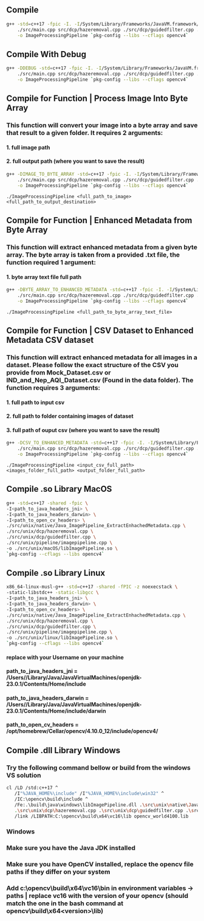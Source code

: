 ## Compile

```bash
g++ -std=c++17 -fpic -I. -I/System/Library/Frameworks/JavaVM.framework/Headers \
    ./src/main.cpp src/dcp/hazeremoval.cpp ./src/dcp/guidedfilter.cpp ./src/pipeline/imagepipeline.cpp ./src/pipeline/program.cpp \
    -o ImageProcessingPipeline `pkg-config --libs --cflags opencv4`
```

## Compile With Debug

```bash
g++ -DDEBUG -std=c++17 -fpic -I. -I/System/Library/Frameworks/JavaVM.framework/Headers \
    ./src/main.cpp src/dcp/hazeremoval.cpp ./src/dcp/guidedfilter.cpp ./src/pipeline/imagepipeline.cpp ./src/pipeline/program.cpp \
    -o ImageProcessingPipeline `pkg-config --libs --cflags opencv4`
```

## Compile for Function | Process Image Into Byte Array
### This function will convert your image into a byte array and save that result to a given folder. It requires 2 arguments:
#### 1. full image path
#### 2. full output path (where you want to save the result)

```bash
g++ -DIMAGE_TO_BYTE_ARRAY -std=c++17 -fpic -I. -I/System/Library/Frameworks/JavaVM.framework/Headers \
    ./src/main.cpp src/dcp/hazeremoval.cpp ./src/dcp/guidedfilter.cpp ./src/pipeline/imagepipeline.cpp ./src/pipeline/program.cpp \
    -o ImageProcessingPipeline `pkg-config --libs --cflags opencv4`
```

```use
./ImageProcessingPipeline <full_path_to_image> <full_path_to_output_destination>
```

## Compile for Function | Enhanced Metadata from Byte Array
### This function will extract enhanced metadata from a given byte array. The byte array is taken from a provided .txt file, the function required 1 argument:
#### 1. byte array text file full path

```bash
g++ -DBYTE_ARRAY_TO_ENHANCED_METADATA -std=c++17 -fpic -I. -I/System/Library/Frameworks/JavaVM.framework/Headers \
    ./src/main.cpp src/dcp/hazeremoval.cpp ./src/dcp/guidedfilter.cpp ./src/pipeline/imagepipeline.cpp ./src/pipeline/program.cpp \
    -o ImageProcessingPipeline `pkg-config --libs --cflags opencv4`
```

```use
./ImageProcessingPipeline <full_path_to_byte_array_text_file>
```

## Compile for Function | CSV Dataset to Enhanced Metadata CSV dataset
### This function will extract enhanced metadata for all images in a dataset. Please follow the exact structure of the CSV you provide from Mock_Dataset.csv or IND_and_Nep_AQI_Dataset.csv (Found in the data folder). The function requires 3 arguments:
#### 1. full path to input csv
#### 2. full path to folder containing images of dataset
#### 3. full path of ouput csv (where you want to save the result)

```bash
g++ -DCSV_TO_ENHANCED_METADATA -std=c++17 -fpic -I. -I/System/Library/Frameworks/JavaVM.framework/Headers \
    ./src/main.cpp src/dcp/hazeremoval.cpp ./src/dcp/guidedfilter.cpp ./src/pipeline/imagepipeline.cpp ./src/pipeline/program.cpp \
    -o ImageProcessingPipeline `pkg-config --libs --cflags opencv4`
```

```use
./ImageProcessingPipeline <input_csv_full_path> <images_folder_full_path> <output_folder_full_path>
```

## Compile .so Library MacOS
```bash
g++ -std=c++17 -shared -fpic \
-I<path_to_java_headers_jni> \
-I<path_to_java_headers_darwin> \
-I<path_to_open_cv_headers> \
./src/unix/native/Java_ImagePipeline_ExtractEnhachedMetadata.cpp \
./src/unix/dcp/hazeremoval.cpp \
./src/unix/dcp/guidedfilter.cpp \
./src/unix/pipeline/imagepipeline.cpp \
-o ./src/unix/macOS/libImagePipeline.so \
`pkg-config --cflags --libs opencv4`
```

## Compile .so Library Linux
```bash
x86_64-linux-musl-g++ -std=c++17 -shared -fPIC -z noexecstack \
-static-libstdc++ -static-libgcc \
-I<path_to_java_headers_jni> \
-I<path_to_java_headers_darwin> \
-I<path_to_open_cv_headers> \
./src/unix/native/Java_ImagePipeline_ExtractEnhachedMetadata.cpp \
./src/unix/dcp/hazeremoval.cpp \
./src/unix/dcp/guidedfilter.cpp \
./src/unix/pipeline/imagepipeline.cpp \
-o ./src/unix/linux/libImagePipeline.so \
`pkg-config --cflags --libs opencv4`
```

#### replace <username> with your Username on your machine

#### path_to_java_headers_jni = /Users/<username>/Library/Java/JavaVirtualMachines/openjdk-23.0.1/Contents/Home/include 
#### path_to_java_headers_darwin = /Users/<username>/Library/Java/JavaVirtualMachines/openjdk-23.0.1/Contents/Home/include/darwin
#### path_to_open_cv_headers = /opt/homebrew/Cellar/opencv/4.10.0_12/include/opencv4/

## Compile .dll Library Windows 
### Try the following command bellow or build from the windows VS solution
```bash
cl /LD /std:c++17 ^
   /I"%JAVA_HOME%\include" /I"%JAVA_HOME%\include\win32" ^
   /IC:\opencv\build\include ^
   /Fe:.\build\java\windows\libImagePipeline.dll .\src\unix\native\Java_ImagePipeline_ExtractEnhencedMetadata.cpp ^
   .\src\unix\dcp\hazeremoval.cpp .\src\unix\dcp\guidedfilter.cpp .\src\unix\pipeline\imagepipeline.cpp ^
   /link /LIBPATH:C:\opencv\build\x64\vc16\lib opencv_world4100.lib
```

### Windows

### Make sure you have the Java JDK installed
### Make sure you have OpenCV installed, replace the opencv file paths if they differ on your system
### Add c:\opencv\build\x64\vc16\bin in environment variables -> paths | replace vc16 with the version of your opencv (should match the one in the bash command at opencv\build\x64\<version>\lib)
